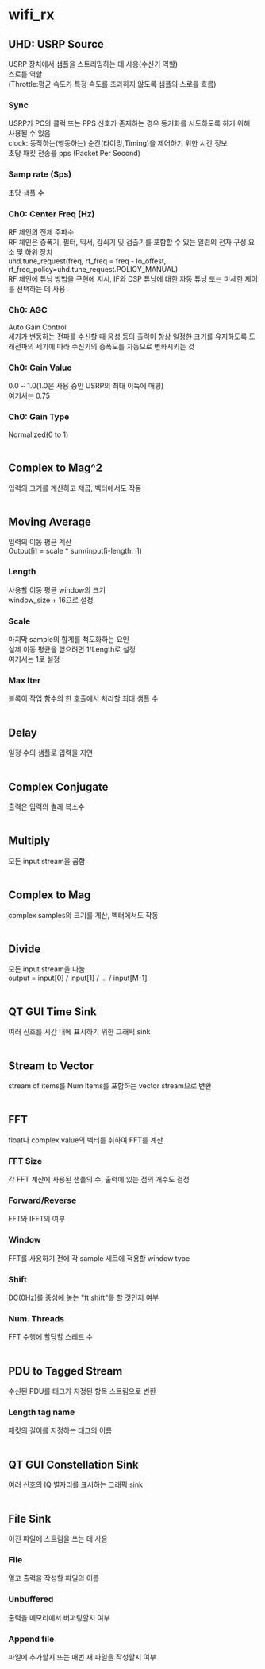 <h1>wifi_rx</h1>
<h2>UHD: USRP Source</h2>
USRP 장치에서 샘플을 스트리밍하는 데 사용(수신기 역할)</br>
스로틀 역할</br>
(Throttle:평균 속도가 특정 속도를 초과하지 않도록 샘플의 스로틀 흐름)</br>

<h3>Sync</h3>
USRP가 PC의 클럭 또는 PPS 신호가 존재하는 경우 동기화를 시도하도록 하기 위해 사용될 수 있음</br>
clock: 동작하는(행동하는) 순간(타이밍,Timing)을 제어하기 위한 시간 정보</br>
초당 패킷 전송률 pps (Packet Per Second)</br>

<h3>Samp rate (Sps)</h3>
초당 샘플 수</br>

<h3>Ch0: Center Freq (Hz)</h3>
RF 체인의 전체 주파수</br>
RF 체인은 증폭기, 필터, 믹서, 감쇠기 및 검출기를 포함할 수 있는 일련의 전자 구성 요소 및 하위 장치</br>
uhd.tune_request(freq, rf_freq = freq - lo_offest, rf_freq_policy=uhd.tune_request.POLICY_MANUAL)</br>
RF 체인에 튜닝 방법을 구현에 지시, IF와 DSP 튜닝에 대한 자동 튜닝 또는 미세한 제어를 선택하는 데 사용</br>

<h3>Ch0: AGC</h3>
Auto Gain Control</br>
세기가 변동하는 전파를 수신할 때 음성 등의 출력이 항상 일정한 크기를 유지하도록 도래전파의 세기에 따라 수신기의 증폭도를 자동으로 변화시키는 것</br>

<h3>Ch0: Gain Value</h3>
0.0 ~ 1.0(1.0은 사용 중인 USRP의 최대 이득에 매핑)</br>
여기서는 0.75</br>

<h3>Ch0: Gain Type</h3>
Normalized(0 to 1)</br>
</br>

<h2>Complex to Mag^2</h2>
입력의 크기를 계산하고 제곱, 벡터에서도 작동</br>
</br>

<h2>Moving Average</h2>
입력의 이동 평균 계산</br>
Output[i] = scale * sum(input[i-length: i])</br>

<h3>Length</h3>
사용할 이동 평균 window의 크기</br>
window_size + 16으로 설정</br>

<h3>Scale</h3>
마지막 sample의 합계를 척도화하는 요인</br>
실제 이동 평균을 얻으려면 1/Length로 설정</br>
여기서는 1로 설정</br>

<h3>Max Iter</h3>
블록이 작업 함수의 한 호출에서 처리할 최대 샘플 수</br>
</br>

<h2>Delay</h2>
일정 수의 샘플로 입력을 지연</br>
</br>

<h2>Complex Conjugate</h2>
출력은 입력의 켤레 복소수</br>
</br>

<h2>Multiply</h2>
모든 input stream을 곱함</br>
</br>

<h2>Complex to Mag</h2>
complex samples의 크기를 계산, 벡터에서도 작동</br>
</br>

<h2>Divide</h2>
모든 input stream을 나눔</br>
output = input[0] / input[1] / ... / input[M-1]</br>
</br>

<h2>QT GUI Time Sink</h2>
여러 신호를 시간 내에 표시하기 위한 그래픽 sink</br>
</br>

<h2>Stream to Vector</h2>
stream of items를 Num Items를 포함하는 vector stream으로 변환</br>
</br>

<h2>FFT</h2>
float나 complex value의 벡터를 취하여 FFT를 계산</br>

<h3>FFT Size</h3>
각 FFT 계산에 사용된 샘플의 수, 출력에 있는 점의 개수도 결정</br>

<h3>Forward/Reverse</h3>
FFT와 IFFT의 여부</br>

<h3>Window</h3>
FFT를 사용하기 전에 각 sample 세트에 적용할 window type</br>

<h3>Shift</h3>
DC(0Hz)를 중심에 놓는 "ft shift"를 할 것인지 여부</br>

<h3>Num. Threads</h3>
FFT 수행에 할당할 스레드 수</br>
</br>

<h2>PDU to Tagged Stream</h2>
수신된 PDU를 태그가 지정된 항목 스트림으로 변환</br>

<h3>Length tag name</h3>
패킷의 길이를 지정하는 태그의 이름</br>
</br>

<h2>QT GUI Constellation Sink</h2>
여러 신호의 IQ 별자리를 표시하는 그래픽 sink</br>
</br>

<h2>File Sink</h2>
이진 파일에 스트림을 쓰는 데 사용</br>

<h3>File</h3>
열고 출력을 작성할 파일의 이름</br>

<h3>Unbuffered</h3>
출력을 메모리에서 버퍼링할지 여부</br>

<h3>Append file</h3>
파일에 추가할지 또는 매번 새 파일을 작성할지 여부</br>
</br>
